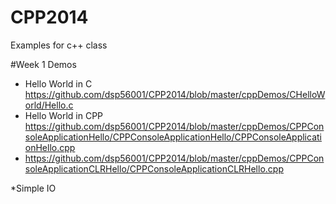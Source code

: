 CPP2014
=======

Examples for c++ class

#Week 1 Demos
* Hello World in C https://github.com/dsp56001/CPP2014/blob/master/cppDemos/CHelloWorld/Hello.c
* Hello World in CPP https://github.com/dsp56001/CPP2014/blob/master/cppDemos/CPPConsoleApplicationHello/CPPConsoleApplicationHello/CPPConsoleApplicationHello.cpp
* https://github.com/dsp56001/CPP2014/blob/master/cppDemos/CPPConsoleApplicationCLRHello/CPPConsoleApplicationCLRHello.cpp

*Simple IO  

